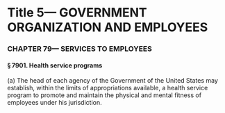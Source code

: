 
# Title 5— GOVERNMENT ORGANIZATION AND EMPLOYEES
### CHAPTER 79— SERVICES TO EMPLOYEES
#### § 7901. Health service programs

(a) The head of each agency of the Government of the United States may establish, within the limits of appropriations available, a health service program to promote and maintain the physical and mental fitness of employees under his jurisdiction.
